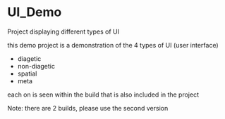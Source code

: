 # UI_Demo
Project displaying different types of UI

this demo project is a demonstration of the 4 types of UI (user interface)

- diagetic
- non-diagetic
- spatial
- meta

each on is seen within the build that is also included in the project

Note: there are 2 builds, please use the second version
